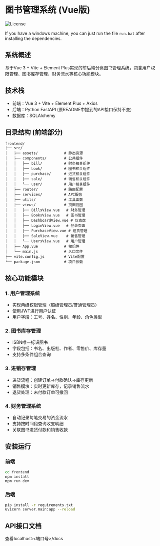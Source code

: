 # 图书管理系统 (Vue版)
![License](https://img.shields.io/badge/License-Apache%202.0-blue.svg)

If you have a windows machine, you can just run the file `run.bat` after installing the dependencies.

## 系统概述
基于Vue 3 + Vite + Element Plus实现的前后端分离图书管理系统，包含用户权限管理、图书库存管理、财务流水等核心功能模块。

## 技术栈
- 前端：Vue 3 + Vite + Element Plus + Axios
- 后端：Python FastAPI (原README中提到的API接口保持不变)
- 数据库：SQLAlchemy

## 目录结构 (前端部分)
```
frontend/
├── src/
│   ├── assets/            # 静态资源
│   ├── components/        # 公共组件
│   │   ├── bill/          # 财务相关组件
│   │   ├── book/          # 图书相关组件
│   │   ├── purchase/      # 进货相关组件
│   │   ├── sale/          # 销售相关组件
│   │   └── user/          # 用户相关组件
│   ├── router/            # 路由配置
│   ├── services/          # API服务
│   ├── utils/             # 工具函数
│   ├── views/             # 页面视图
│   │   ├── BillsView.vue   # 财务管理
│   │   ├── BooksView.vue   # 图书管理
│   │   ├── DashboardView.vue # 仪表盘
│   │   ├── LoginView.vue   # 登录页面
│   │   ├── PurchaseView.vue # 进货管理
│   │   ├── SaleView.vue    # 销售管理
│   │   └── UsersView.vue   # 用户管理
│   ├── App.vue            # 根组件
│   └── main.js            # 入口文件
├── vite.config.js         # Vite配置
└── package.json           # 项目依赖
```

## 核心功能模块

### 1. 用户管理系统
- 实现两级权限管理（超级管理员/普通管理员）
- 使用JWT进行用户认证
- 用户字段：工号、姓名、性别、年龄、角色类型

### 2. 图书库存管理
- ISBN唯一标识图书
- 字段包括：书名、出版社、作者、零售价、库存量
- 支持多条件组合查询

### 3. 进销存管理
- 进货流程：创建订单→付款确认→库存更新
- 销售模块：实时更新库存，记录销售流水
- 退货处理：未付款订单可撤回

### 4. 财务管理系统
- 自动记录每笔交易的资金流水
- 支持按时间段查询收支明细
- 关联图书进货付款和销售收款

## 安装运行
### 前端
```bash
cd frontend
npm install
npm run dev
```

### 后端
```bash
pip install -r requirements.txt
uvicorn server.main:app --reload
```

## API接口文档
查看localhost:<端口号>/docs
